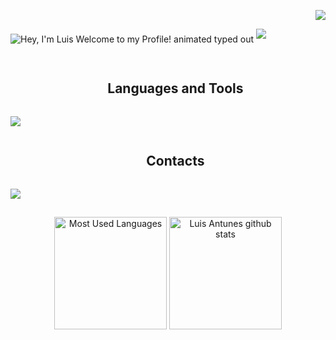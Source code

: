  <!--cnt views-->
<p align="right">
  <a href="https://visitorbadge.io/status?path=https%3A%2F%2Fgithub.com%2Fantunesluis"><img src="https://api.visitorbadge.io/api/visitors?path=https%3A%2F%2Fgithub.com%2Fantunesluis&label=Profile%20Views&labelColor=%23BDB76B&countColor=%23D2691E&style=flat" /></a>
</p>

<!--I am luis-->
<img src="https://readme-typing-svg.demolab.com?font=Operator+Mono&size=37&duration=2800&pause=2000&color=FAFAFA&center=true&vCenter=true&width=940&height=50&lines=Hey%2C+I'm+Luis+Welcome+to+my+Profile!" align="middle" alt="Hey, I'm Luis Welcome to my Profile! animated typed out">
<img  src="assests/borderseperator.gif">

##

<!--tech stack icons-->
<div id="user-content-toc">
  <ul align="center">
    <summary><h2 style="display: inline-block">Languages and Tools</h2></summary>
  </ul>
</div>

<p align="left">
  <a href="https://skillicons.dev">
    <img src="https://skillicons.dev/icons?i=python,c,go,neovim,vscode&perline=13" />
  </a>
</p>

<!-- Contacts -->
<div id="user-content-toc">
  <ul align="center">
    <summary><h2 style="display: inline-block">Contacts</h2></summary>
  </ul>
</div>

<div>
  <a href="https://www.instagram.com/luisantunesss/">
    <img src="https://img.shields.io/badge/Instagram-E4405F?style=for-the-badge&logo=instagram&logoColor=white">
  </a>
</div>

##

<div align="center">
  <img height="180" src="https://github-readme-stats.vercel.app/api/top-langs/?username=antunesluis&layout=compact&count_private=true&hide_border=true&title_color=DAA520&icon_color=CD853F&text_color=BDB76B&bg_color=0d1117" alt="Most Used Languages"/>
  <img height="180em" src="https://github-readme-stats.vercel.app/api?username=antunesluis&show_icons=true&count_private=true&hide_border=true&title_color=DAA520&icon_color=CD853F&text_color=BDB76B&bg_color=0d1117" alt="Luis Antunes github stats"/> 
</div>
